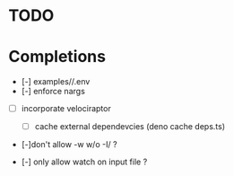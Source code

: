 # TODO

# Completions

- [-] examples/<name>/.env
- [-] enforce nargs
- [ ] incorporate velociraptor

  - [ ] cache external dependevcies (deno cache deps.ts)

- [-]don't allow -w w/o -I/ ?

- [-] only allow watch on input file ?
